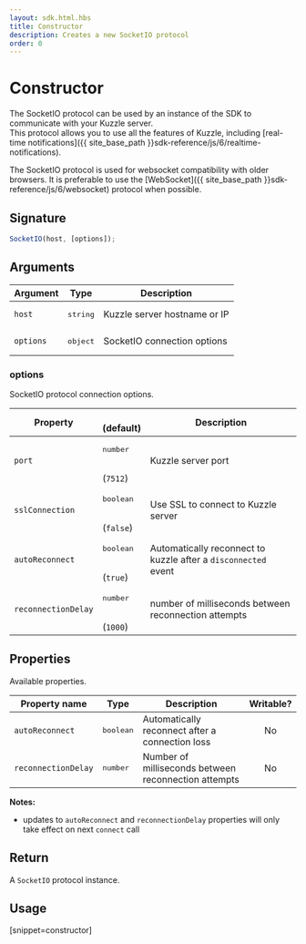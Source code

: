 ```yaml
---
layout: sdk.html.hbs
title: Constructor
description: Creates a new SocketIO protocol
order: 0
---
```


# Constructor

The SocketIO protocol can be used by an instance of the SDK to communicate with your Kuzzle server.  
This protocol allows you to use all the features of Kuzzle, including [real-time notifications]({{ site_base_path }}sdk-reference/js/6/realtime-notifications).

<div class="alert alert-info">
  <p>
  The SocketIO protocol is used for websocket compatibility with older browsers. It is preferable to use the [WebSocket]({{ site_base_path }}sdk-reference/js/6/websocket) protocol when possible.
  </p>
</div>

## Signature

```javascript
SocketIO(host, [options]);
```

## Arguments

| Argument   | Type               | Description                           |
| ---------- | ------------------ | ------------------------------------- |
| `host` | <pre>string</pre> | Kuzzle server hostname or IP |
| `options`  | <pre>object</pre> | SocketIO connection options       |

### options

SocketIO protocol connection options.

| Property              | <br/>(default)  | Description   |
| -------------- | --------- | ------------- |
| `port`         | <pre>number</pre><br/>(`7512`) | Kuzzle server port               | 
| `sslConnection`     | <pre>boolean</pre><br/>(`false`) | Use SSL to connect to Kuzzle server                    |   
| `autoReconnect`     | <pre>boolean</pre><br/>(`true`) | Automatically reconnect to kuzzle after a `disconnected` event      | 
| `reconnectionDelay` | <pre>number</pre><br/>(`1000`) | number of milliseconds between reconnection attempts               |  

## Properties

Available properties.

| Property name        | Type     | Description          | Writable? |
| -------------------- | -------- | --------------------------------------- | :-------: |
| `autoReconnect`      | <pre>boolean</pre> | Automatically reconnect after a connection loss    |    No     |
| `reconnectionDelay`  | <pre>number</pre>  | Number of milliseconds between reconnection attempts         |    No     |

**Notes:**

- updates to `autoReconnect` and `reconnectionDelay` properties will only take effect on next `connect` call

## Return

A `SocketIO` protocol instance.

## Usage

[snippet=constructor]
